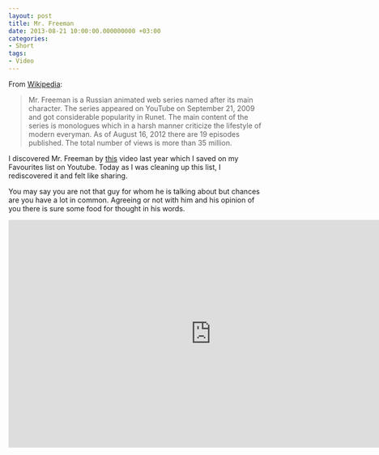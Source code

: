 ```yaml
---
layout: post
title: Mr. Freeman
date: 2013-08-21 10:00:00.000000000 +03:00
categories:
- Short
tags:
- Video
---
```


From [Wikipedia](https:///en.wikipedia.org/wiki/Mr._Freeman):

> Mr. Freeman is a Russian animated web series named after its main character. The series appeared on YouTube on September 21, 2009 and got considerable popularity in Runet. The main content of the series is monologues which in a harsh manner criticize the lifestyle of modern everyman. As of August 16, 2012 there are 19 episodes published. The total number of views is more than 35 million.

I discovered Mr. Freeman by [this](https:///www.youtube.com/watch?v=n90cZxLxrSo) video last year which I saved on my Favourites list on Youtube.
Today as I was cleaning up this list, I rediscovered it and felt like sharing.

You may say you are not that guy for whom he is talking about but chances are you have a lot in common. Agreeing or not with him and his opinion of you there is sure some food for thought in his words.

<iframe src="https://www.youtube.com/embed/GRNZ0wwNOTc?feature=oembed" width="800" height="450" frameborder="0" allowfullscreen="allowfullscreen"></iframe>
